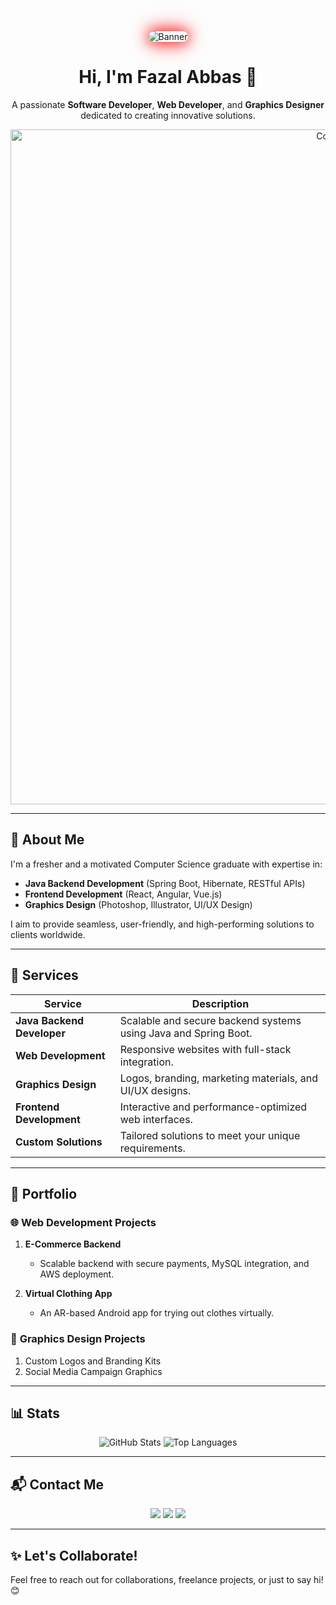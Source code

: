 <div align="center">
  <img 
    src="https://via.placeholder.com/1000x250.png?text=Welcome+to+My+GitHub+Profile!" 
    alt="Banner" 
    class="glowing-banner" 
  />
</div>

<style>
  .glowing-banner {
    border-radius: 10px;
    animation: glow 3s infinite alternate, colorChange 5s infinite;
  }

  @keyframes glow {
    0% {
      box-shadow: 0 0 20px rgba(255, 0, 0, 0.8), 
                  0 0 30px rgba(255, 0, 0, 0.6), 
                  0 0 40px rgba(255, 0, 0, 0.4);
    }
    25% {
      box-shadow: 0 0 20px rgba(255, 255, 0, 0.8),
                  0 0 30px rgba(255, 255, 0, 0.6),
                  0 0 40px rgba(255, 255, 0, 0.4);
    }
    50% {
      box-shadow: 0 0 20px rgba(0, 255, 0, 0.8),
                  0 0 30px rgba(0, 255, 0, 0.6),
                  0 0 40px rgba(0, 255, 0, 0.4);
    }
    75% {
      box-shadow: 0 0 20px rgba(0, 255, 255, 0.8),
                  0 0 30px rgba(0, 255, 255, 0.6),
                  0 0 40px rgba(0, 255, 255, 0.4);
    }
    100% {
      box-shadow: 0 0 20px rgba(0, 0, 255, 0.8),
                  0 0 30px rgba(0, 0, 255, 0.6),
                  0 0 40px rgba(0, 0, 255, 0.4);
    }
  }

  @keyframes colorChange {
    0% {
      filter: hue-rotate(0deg);
    }
    100% {
      filter: hue-rotate(360deg);
    }
  }
</style>
<h1 align="center">Hi, I'm Fazal Abbas 👋</h1>
<p align="center">
  A passionate <strong>Software Developer</strong>, <strong>Web Developer</strong>, and <strong>Graphics Designer</strong> dedicated to creating innovative solutions.
</p>

<div align="center">
  <img src="https://github.com/user-attachments/assets/7b94a5b0-d79b-4970-83f2-8becd269679a" width="1080" height="auto" alt="Coding Animation">
</div>

---

## 🌟 **About Me**  
I'm a fresher and a motivated Computer Science graduate with expertise in:  
- **Java Backend Development** (Spring Boot, Hibernate, RESTful APIs)  
- **Frontend Development** (React, Angular, Vue.js)  
- **Graphics Design** (Photoshop, Illustrator, UI/UX Design)  

I aim to provide seamless, user-friendly, and high-performing solutions to clients worldwide.  

---

## 🚀 **Services**  

| **Service**              | **Description**                                                                 |
|--------------------------|---------------------------------------------------------------------------------|
| **Java Backend Developer** | Scalable and secure backend systems using Java and Spring Boot.                |
| **Web Development**       | Responsive websites with full-stack integration.                              |
| **Graphics Design**       | Logos, branding, marketing materials, and UI/UX designs.                      |
| **Frontend Development**  | Interactive and performance-optimized web interfaces.                         |
| **Custom Solutions**      | Tailored solutions to meet your unique requirements.                          |

---

## 💼 **Portfolio**  

### 🌐 **Web Development Projects**  
1. **E-Commerce Backend**  
   - Scalable backend with secure payments, MySQL integration, and AWS deployment.  

2. **Virtual Clothing App**  
   - An AR-based Android app for trying out clothes virtually.  

### 🎨 **Graphics Design Projects**  
1. Custom Logos and Branding Kits  
2. Social Media Campaign Graphics  

---

## 📊 **Stats**  

<div align="center">
  <img src="https://github-readme-stats.vercel.app/api?username=fazalabbas&show_icons=true&theme=radical" alt="GitHub Stats" />
  <img src="https://github-readme-stats.vercel.app/api/top-langs/?username=fazalabbas&layout=compact&theme=radical" alt="Top Languages" />
</div>

---

## 📬 **Contact Me**  

<p align="center">
  <a href="mailto:fazalabbas.dev@gmail.com"><img src="https://img.shields.io/badge/Email-fazalabbas.dev@gmail.com-red?style=for-the-badge&logo=gmail&logoColor=white" /></a>
  <a href="https://www.linkedin.com/in/fazalabbas"><img src="https://img.shields.io/badge/LinkedIn-Fazal%20Abbas-blue?style=for-the-badge&logo=linkedin&logoColor=white" /></a>
  <a href="https://twitter.com/fazalabbas"><img src="https://img.shields.io/badge/Twitter-FazalAbbas-lightblue?style=for-the-badge&logo=twitter&logoColor=white" /></a>
</p>

---

## ✨ **Let's Collaborate!**  
Feel free to reach out for collaborations, freelance projects, or just to say hi! 😊  
